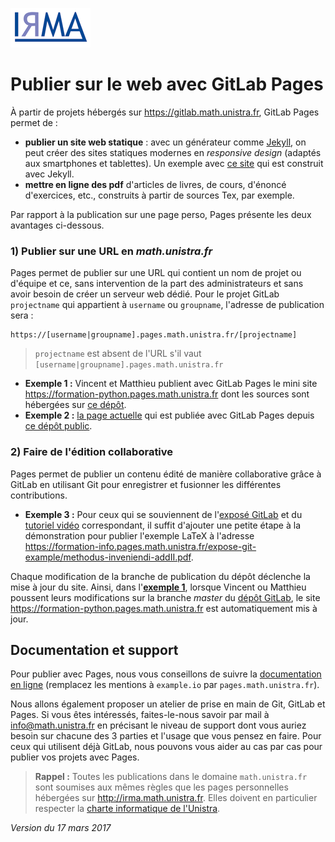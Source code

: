 ![](logoIRMA.gif)

# Publier sur le web avec GitLab Pages

À partir de projets hébergés sur <https://gitlab.math.unistra.fr>, GitLab Pages permet de :

- **publier un site web statique** : avec un générateur comme [Jekyll](https://jekyllrb.com/), on peut
créer des sites statiques modernes en *responsive design* (adaptés aux
smartphones et tablettes). Un exemple avec [ce site](http://nextflame.centralesupelec.fr/)
qui est construit avec Jekyll.
- **mettre en ligne des pdf** d'articles de livres, de cours, d'énoncé d'exercices, etc., construits à partir de sources Tex, par exemple.

Par rapport à la publication sur une page perso, Pages présente les deux avantages ci-dessous.

### 1) Publier sur une URL en *math.unistra.fr*

Pages permet de publier sur une URL qui contient un nom de projet ou
d'équipe et ce, sans intervention de la part des administrateurs et sans avoir besoin de créer
un serveur web dédié. Pour le projet GitLab `projectname` qui appartient à
`username` ou `groupname`, l'adresse de publication sera :

```
https://[username|groupname].pages.math.unistra.fr/[projectname]
```

> `projectname` est absent de l'URL s'il vaut `[username|groupname].pages.math.unistra.fr`

- <a name="exemple1">**Exemple 1 :**</a> Vincent et Matthieu publient avec GitLab Pages le mini site 
<https://formation-python.pages.math.unistra.fr> dont les sources sont hébergées
sur [ce dépôt](https://gitlab.math.unistra.fr/formation-python/formation-python.pages.math.unistra.fr).
- <a name="exemple2">**Exemple 2 :**</a> [la page actuelle](https://formation-info.pages.math.unistra.fr/gitlab-pages/) qui est publiée avec GitLab Pages depuis [ce dépôt public](https://gitlab.math.unistra.fr/formation-info/gitlab-pages).

### 2) Faire de l'édition collaborative

Pages permet de publier un contenu édité de manière collaborative grâce à GitLab
en utilisant Git pour enregistrer et fusionner les différentes contributions. 

- <a name="exemple1">**Exemple 3 :**</a> Pour ceux qui se souviennent de l'[exposé GitLab](https://formation-info.pages.math.unistra.fr/expose-git/presentation.pdf)
et du [tutoriel vidéo](https://www.youtube.com/watch?v=TrXJg2T-I4c&t=6s) correspondant,
il suffit d'ajouter une petite étape à la démonstration pour publier l'exemple LaTeX à l'adresse 
<https://formation-info.pages.math.unistra.fr/expose-git-example/methodus-inveniendi-addII.pdf>.

Chaque modification de la branche de publication du dépôt déclenche la mise à jour du site.
Ainsi, dans l'[**exemple 1**](#exemple1), lorsque Vincent ou Matthieu poussent leurs modifications sur la branche *master* du [dépôt GitLab](https://gitlab.math.unistra.fr/formation-python/formation-python.pages.math.unistra.fr),
le site <https://formation-python.pages.math.unistra.fr> est automatiquement mis à jour.

## Documentation et support

Pour publier avec Pages, nous vous conseillons de suivre la [documentation en ligne](https://gitlab.math.unistra.fr/help/user/project/pages/index.md)
(remplacez les mentions à `example.io` par `pages.math.unistra.fr`).

Nous allons également proposer un atelier de prise en main de Git, GitLab et Pages.
Si vous êtes intéressés, faites-le-nous savoir par mail à <info@math.unistra.fr> en précisant
le niveau de support dont vous auriez besoin sur chacune des 3 parties et l'usage que vous pensez en faire.
Pour ceux qui utilisent déjà GitLab, nous pouvons vous aider au cas par cas pour
publier vos projets avec Pages.

> **Rappel :** Toutes les publications dans le domaine `math.unistra.fr` sont soumises
aux mêmes règles que les pages personnelles hébergées sur <http://irma.math.unistra.fr>.
Elles doivent en particulier respecter la [charte informatique de l'Unistra](https://services-numeriques.unistra.fr/fileadmin/upload/Services_numeriques/Documents/Services_OSIRIS/CERT/CHARTE_des_bons_usages_numeriques_v2.pdf).

*Version du 17 mars 2017*